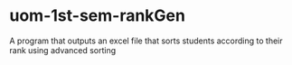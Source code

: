 # uom-1st-sem-rankGen
 A program that outputs an excel file that sorts students according to their rank using advanced sorting
